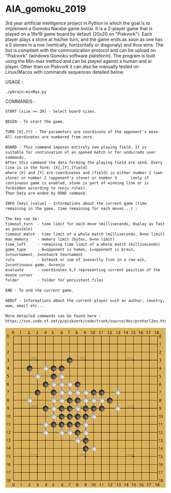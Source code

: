 # AIA_gomoku_2019
3rd year artificial intelligence project in Python in which the goal is to implement a Gomoku Narabe game bot/ai.
It is a 2-player game that is played on a 19x19 game board by default (20x20 on "Piskvork"). Each player plays a stone at his/her turn, and the game ends as soon as one has a 5 stones in a row (vertically, horizontally or diagonaly) and thus wins.
The bot is compliant with the communication protocol and can be upload on "Piskvork" (windows Gomoku software plateform).
The program is built using the Min-max method and can be played against a human and ai player. Other than on Piskvork it can also be manually tested on Linux/Macos with commands sequences detailed below.

USAGE :

    ./pbrain-minMax.py

COMMANDS :

    START [size >= 20] - Select board sizes.

    BEGIN - To start the game.

    TURN [X],[Y] - The parameters are coordinate of the opponent's move. All coordinates are numbered from zero.

    BOARD - This command imposes entirely new playing field. It is suitable for continuation of an opened match or for undo/redo user commands.
    After this command the data forming the playing field are send. Every line is in the form: [X],[Y],[field]
    where [X] and [Y] are coordinates and [field] is either number 1 (own stone) or number 2 (opponent's stone) or number 3      (only if continuous game is enabled, stone is part of winning line or is forbidden according to renju rules).
    Then Data are ended by DONE command.

    INFO [key] [value] - Informations about the current game (time remaining in the game, time remaining for each moves...) :

    The key can be:
    timeout_turn  - time limit for each move (milliseconds, 0=play as fast as possible)
    timeout_match - time limit of a whole match (milliseconds, 0=no limit)
    max_memory    - memory limit (bytes, 0=no limit)
    time_left     - remaining time limit of a whole match (milliseconds)
    game_type     - 0=opponent is human, 1=opponent is brain, 2=tournament, 3=network tournament
    rule          - bitmask or sum of 1=exactly five in a row win, 2=continuous game, 4=renju
    evaluate      - coordinates X,Y representing current position of the mouse cursor
    folder        - folder for persistent files

    END - To end the current game.

    ABOUT - Informations about the current player such as author, country, www, email etc...

    More detailed commands can be found here : https://svn.code.sf.net/p/piskvork/code/trunk/source/doc/protocl2en.htm

   ![Image description](pic/Illustration.png)
